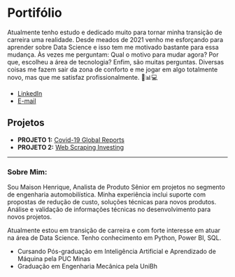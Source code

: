 # Portifólio

Atualmente tenho estudo e dedicado muito para tornar minha transição de carreira uma realidade. 
Desde meados de 2021 venho me esforçando para aprender sobre Data Science e isso tem me motivado bastante para essa mudança. 
Às vezes me perguntam: Qual o motivo para mudar agora? Por que, escolheu a área de tecnologia? Enfim, são muitas perguntas. 
Diversas coisas me fazem sair da zona de conforto e me jogar em algo totalmente novo, mas que me satisfaz profissionalmente. 🚀📊💻


* [LinkedIn](https://www.linkedin.com/in/maison-henrique/)
* [E-mail](maisonhenrique@gmail.com)


## Projetos

* **PROJETO 1:** [Covid-19 Global Reports](https://github.com/maisonhenrique/portifolio/tree/main/Covid19_Global_Reports)
* **PROJETO 2:** [Web Scraping Investing](https://github.com/maisonhenrique/portifolio/tree/main/Web_Scraping_Investing)

---

### Sobre Mim:

Sou Maison Henrique, Analista de Produto Sênior em projetos no segmento de engenharia automobilística. 
Minha experiência inclui suporte com propostas de redução de custo, soluções técnicas para novos produtos. 
Análise e validação de informações técnicas no desenvolvimento para novos projetos. 

Atualmente estou em transição de carreira e com forte interesse em atuar na área de Data Science. Tenho conhecimento em Python, Power BI, SQL.

* Cursando Pós-graduação em Inteligência Artificial e Aprendizado de Máquina pela PUC Minas
* Graduação em Engenharia Mecânica pela UniBh
